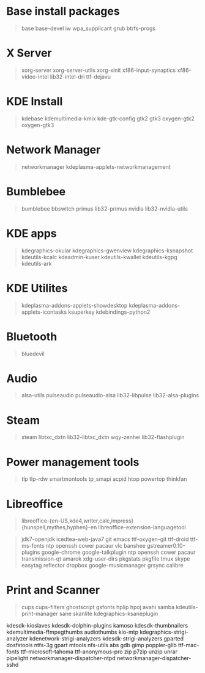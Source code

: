 # Base install packages
> base base-devel iw wpa_supplicant grub btrfs-progs

# X Server
> xorg-server xorg-server-utils xorg-xinit xf86-input-synaptics xf86-video-intel lib32-intel-dri ttf-dejavu

# KDE Install
> kdebase kdemultimedia-kmix kde-gtk-config gtk2 gtk3 oxygen-gtk2 oxygen-gtk3

# Network Manager
> networkmanager kdeplasma-applets-networkmanagement 

# Bumblebee
> bumblebee bbswitch primus lib32-primus nvidia lib32-nvidia-utils

# KDE apps
> kdegraphics-okular kdegraphics-gwenview kdegraphics-ksnapshot kdeutils-kcalc kdeadmin-kuser kdeutils-kwallet kdeutils-kgpg kdeutils-ark

# KDE Utilites
> kdeplasma-addons-applets-showdesktop kdeplasma-addons-applets-icontasks ksuperkey kdebindings-python2

# Bluetooth
> bluedevil

# Audio
> alsa-utils pulseaudio pulseaudio-alsa lib32-libpulse lib32-alsa-plugins

# Steam
> steam libtxc_dxtn lib32-libtxc_dxtn wqy-zenhei lib32-flashplugin

# Power management tools
> tlp tlp-rdw smartmontools tp_smapi acpid htop powertop thinkfan

# Libreoffice
> libreoffice-{en-US,kde4,writer,calc,impress} {hunspell,mythes,hyphen}-en libreoffice-extension-languagetool

> jdk7-openjdk icedtea-web-java7 git emacs ttf-oxygen-git ttf-droid ttf-ms-fonts ntp openssh cower pacaur vlc banshee gstreamer0.10-plugins google-chrome google-talkplugin ntp openssh cower pacaur transmission-qt amarok xdg-user-dirs pkgstats pkgfile tmux skype easytag reflector dropbox google-musicmanager grsync calibre

# Print and Scanner
> cups cups-filters ghostscript gsfonts hplip hpoj avahi samba kdeutils-print-manager sane skanlite kdegraphics-ksaneplugin




kdesdk-kioslaves kdesdk-dolphin-plugins kamoso kdesdk-thumbnailers kdemultimedia-ffmpegthumbs audiothumbs kio-mtp kdegraphics-strigi-analyzer kdenetwork-strigi-analyzers kdesdk-strigi-analyzers gparted dosfstools ntfs-3g gpart mtools nfs-utils abs gdb gimp poppler-glib ttf-mac-fonts ttf-microsoft-tahoma ttf-anonymous-pro zip p7zip unzip unrar pipelight networkmanager-dispatcher-ntpd networkmanager-dispatcher-sshd